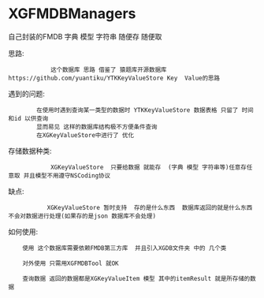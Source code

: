 # XGFMDBManagers
自己封装的FMDB 字典 模型 字符串 随便存 随便取


  思路:
               
                这个数据库 思路 借鉴了 猿题库开源数据库https://github.com/yuantiku/YTKKeyValueStore Key  Value的思路
   
 遇到的问题:  
     		
     		在使用时遇到查询某一类型的数据时 YTKKeyValueStore 数据表格 只留了 时间 和id 以供查询
            显而易见 这样的数据库结构极不方便条件查询 
            在XGKeyValueStore中进行了 优化
 存储数据种类:
 
                XGKeyValueStore  只要给数据 就能存  (字典 模型 字符串等)任意存任意取 并且模型不用遵守NSCoding协议
                
  缺点:
              
               XGKeyValueStore 暂时支持  存的是什么东西  数据库返回的就是什么东西  不会对数据进行处理(如果存的是json 数据库不会处理)
 
  如何使用: 
 
        使用 这个数据库需要依赖FMDB第三方库  并且引入XGDB文件夹 中的 几个类
 
        对外使用 只需用XGFMDBTool 就OK  
        
        查询数据 返回的数据都是XGKeyValueItem 模型 其中的itemResult 就是所存储的数据
